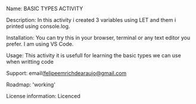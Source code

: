 Name: BASIC TYPES ACTIVITY

Description: In this activity i created 3 variables using LET and them i printed using console.log.

Installation: You can try this in your browser, terminal or any text editor you prefer. I am using VS Code. 

Usage: This activity it is usefull for learning the basic types we can use when writting code

Support: email(felipeemrichdearaujo@gmail.com 

Roadmap: 'working'

License information: Licenced
